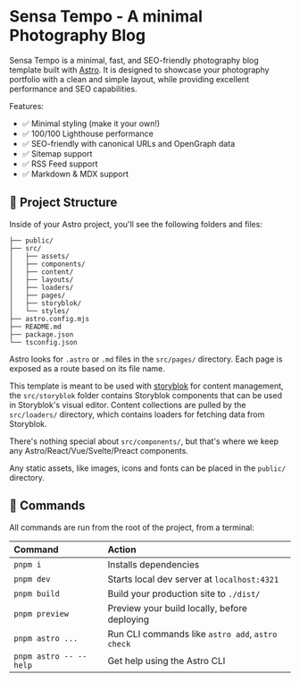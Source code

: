 # Sensa Tempo - A minimal Photography Blog

Sensa Tempo is a minimal, fast, and SEO-friendly photography blog template built with [Astro](https://astro.build). It is designed to showcase your photography portfolio with a clean and simple layout, while providing excellent performance and SEO capabilities.

Features:

- ✅ Minimal styling (make it your own!)
- ✅ 100/100 Lighthouse performance
- ✅ SEO-friendly with canonical URLs and OpenGraph data
- ✅ Sitemap support
- ✅ RSS Feed support
- ✅ Markdown & MDX support

## 🚀 Project Structure

Inside of your Astro project, you'll see the following folders and files:

```text
├── public/
├── src/
│   ├── assets/
│   ├── components/
│   ├── content/
│   ├── layouts/
│   ├── loaders/
│   ├── pages/
│   ├── storyblok/
│   └── styles/
├── astro.config.mjs
├── README.md
├── package.json
└── tsconfig.json
```

Astro looks for `.astro` or `.md` files in the `src/pages/` directory. Each page is exposed as a route based on its file name.

This template is meant to be used with [storyblok](https://www.storyblok.com/) for content management, the `src/storyblok` folder contains Storyblok components that can be used in Storyblok's visual editor. Content collections are pulled by the `src/loaders/` directory, which contains loaders for fetching data from Storyblok.

There's nothing special about `src/components/`, but that's where we keep any Astro/React/Vue/Svelte/Preact components.

Any static assets, like images, icons and fonts can be placed in the `public/` directory.

## 🧞 Commands

All commands are run from the root of the project, from a terminal:

| Command                   | Action                                           |
| :------------------------ | :----------------------------------------------- |
| `pnpm i`                   | Installs dependencies                            |
| `pnpm dev`                 | Starts local dev server at `localhost:4321`      |
| `pnpm build`               | Build your production site to `./dist/`          |
| `pnpm preview`             | Preview your build locally, before deploying     |
| `pnpm astro ...`           | Run CLI commands like `astro add`, `astro check` |
| `pnpm astro -- --help`     | Get help using the Astro CLI                     |

